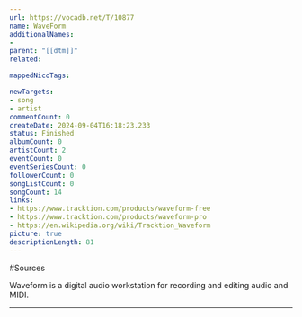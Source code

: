 ```yaml
---
url: https://vocadb.net/T/10877
name: WaveForm
additionalNames: 
- 
parent: "[[dtm]]"
related:

mappedNicoTags:

newTargets:
- song
- artist
commentCount: 0
createDate: 2024-09-04T16:18:23.233
status: Finished
albumCount: 0
artistCount: 2
eventCount: 0
eventSeriesCount: 0
followerCount: 0
songListCount: 0
songCount: 14
links: 
- https://www.tracktion.com/products/waveform-free
- https://www.tracktion.com/products/waveform-pro
- https://en.wikipedia.org/wiki/Tracktion_Waveform
picture: true
descriptionLength: 81
---
```


#Sources

Waveform is a digital audio workstation for recording and editing audio and MIDI.

---

